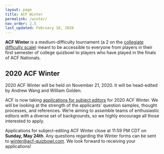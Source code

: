 ```yaml
---
layout: page
title: ACF Winter
permalink: /winter/
nav_order: 2.5
last_updated: February 18, 2020
---
```


**ACF Winter** is a medium-difficulty tournament (a 2 on the [collegiate difficulty scale](https://collegequizbowlcalendar.com/difficulty-scale/)) meant to be accessible to everyone from players in their first semester of college quizbowl to players who have played in the finals of ACF Nationals.

## 2020 ACF Winter
2020 ACF Winter will be held on November 21, 2020. It will be head-edited by Andrew Wang and William Golden.

ACF is now taking [applications for subject editors](https://docs.google.com/forms/d/e/1FAIpQLSeQzPnfLYuZVTxR0l0XNWo9waLzGcEHJUVXKRaXMDg5dOb_kg/viewform) for 2020 ACF Winter. We will be looking at the strength of the applicants' question samples, thought processes, and references. We’re aiming to assemble teams of enthusiastic editors with a diverse set of backgrounds, so we highly encourage all those interested to apply. 

Applications for subject-editing ACF Winter close at 11:59 PM CDT on **Sunday, May 24th**. Any questions regarding the Winter forms can be sent to winter@acf-quizbowl.com. We look forward to receiving your applications!
